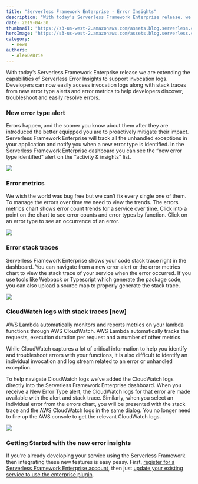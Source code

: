 ```yaml
---
title: "Serverless Framework Enterprise - Error Insights"
description: "With today’s Serverless Framework Enterprise release, we are extending the capabilities of Serverless Error Insights to support invocation logs access along with stack traces & more."
date: 2019-04-30
thumbnail: "https://s3-us-west-2.amazonaws.com/assets.blog.serverless.com/framework-enterprise-updates/error-insights/serverless-enterprise-error-insights-thumb.png"
heroImage: "https://s3-us-west-2.amazonaws.com/assets.blog.serverless.com/framework-enterprise-updates/error-insights/serverless-enterprise-error-insights-header.png"
category:
  - news
authors:
  - AlexDeBrie
---
```


With today’s Serverless Framework Enterprise release we are extending the capabilities of Serverless Error Insights to support invocation logs. Developers can now easily access invocation logs along with stack traces from new error type alerts and error metrics to help developers discover, troubleshoot and easily resolve errors.

### New error type alert

Errors happen, and the sooner you know about them after they are introduced the better equipped you are to proactively mitigate their impact. Serverless Framework Enterprise will track all the unhandled exceptions in your application and notify you when a new error type is identified. In the Serverless Framework Enterprise dashboard you can see the “new error type identified” alert on the “activity & insights” list.

<img src="https://s3-us-west-2.amazonaws.com/assets.blog.serverless.com/framework-enterprise-updates/error-insights/serverless-enterprise-activity-insights.png">

### Error metrics

We wish the world was bug free but we can’t fix every single one of them. To manage the errors over time we need to view the trends. The errors metrics chart shows error count trends for a service over time. Click into a point on the chart to see error counts and error types by function. Click on an error type to see an occurrence of an error.

<img src="https://s3-us-west-2.amazonaws.com/assets.blog.serverless.com/framework-enterprise-updates/error-insights/serverless-enterprise-error-metrics.png">

### Error stack traces

Serverless Framework Enterprise shows your code stack trace right in the dashboard. You can navigate from a new error alert or the error metrics chart to view the stack trace of your service when the error occurred. If you use tools like Webpack or Typescript which generate the package code, you can also upload a source map to properly generate the stack trace.

<img src="https://s3-us-west-2.amazonaws.com/assets.blog.serverless.com/framework-enterprise-updates/error-insights/serverless-enterprise-error-stacktrace.png">

### CloudWatch logs with stack traces \[new]

AWS Lambda automatically monitors and reports metrics on your lambda functions through AWS CloudWatch. AWS Lambda automatically tracks the requests, execution duration per request and a number of other metrics.

While CloudWatch captures a lot of critical information to help you identify and troubleshoot errors with your functions, it is also difficult to identify an individual invocation and log stream related to an error or unhandled exception.

To help navigate CloudWatch logs we’ve added the CloudWatch logs directly into the Serverless Framework Enterprise dashboard. When you receive a New Error Type alert, the CloudWatch logs for that error are made available with the alert and stack trace. Similarly, when you select an individual error from the errors chart, you will be presented with the stack trace and the AWS CloudWatch logs in the same dialog. You no longer need to fire up the AWS console to get the relevant CloudWatch logs.

<img src="https://s3-us-west-2.amazonaws.com/assets.blog.serverless.com/framework-enterprise-updates/error-insights/serverless-enterprise-cloudwatch-logs.png">

### Getting Started with the new error insights

If you’re already developing your service using the Serverless Framework then integrating these new features is easy peasy. First, [register for a Serverless Framework Enterprise account](https://serverless.com/enterprise/#enterprise-contact-form), then just [update your existing service to use the enterprise plugin](https://github.com/serverless/enterprise/blob/master/docs/update.md).